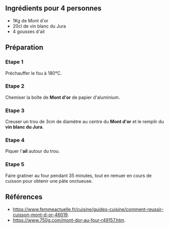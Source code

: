 ## Ingrédients pour 4 personnes

- 1Kg de Mont d'or
- 20cl de vin blanc du Jura
- 4 gousses d'ail

## Préparation

### Etape 1

Préchauffer le fou à 180°C.

### Etape 2

Chemiser la boîte de **Mont d'or** de papier d'aluminium.

### Etape 3

Creuser un trou de 3cm de diamètre au centre du **Mont d'or** et le remplir du **vin blanc du Jura**.

### Etape 4

Piquer l'**ail** autour du trou.

### Etape 5

Faire gratiner au four pendant 35 minutes, tout en remuer en cours de cuisson pour obtenir une pâte onctueuse.

## Références

- <https://www.femmeactuelle.fr/cuisine/guides-cuisine/comment-reussir-cuisson-mont-d-or-46019>.
- <https://www.750g.com/mont-dor-au-four-r49157.htm>.
